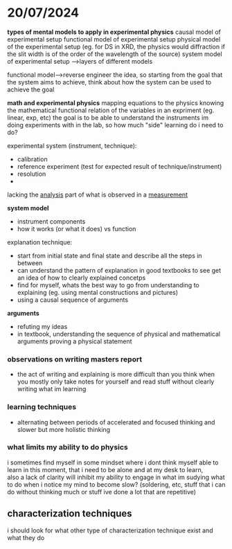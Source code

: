 # 20/07/2024

**types of mental models to apply in experimental physics**
causal model of experimental setup
functional model of experimental setup
physical model of the experimental setup (eg. for DS in XRD, the physics would diffraction if the slit width is of the order of the wavelength of the source)
system model of experimental setup
-->layers of different models


functional model-->reverse engineer the idea, so starting from the goal that the system aims to achieve, think about how the system can be used to achieve the goal

**math and experimental physics**
mapping equations to the physics
knowing the mathematical functional relation of the variables in an expriment (eg. linear, exp, etc)
the goal is to be able to understand the instruments im doing experiments with in the lab, so how much "side" learning do i need to do? 

experimental system (instrument, technique):
- calibration 
- reference experiment (test for expected result of technique/instrument)
- resolution
- 

lacking the [analysis](analysis) part of what is observed in a [measurement](measurement)

**system model**
- instrument components 
- how it works (or what it does) vs function

explanation technique:
- start from initial state and final state and describe all the steps in between
- can understand the pattern of explanation in good textbooks to see get an idea of how to clearly explained concetps
- find for myself, whats the best way to go from understanding to explaining (eg. using mental constructions and pictures)
- using a causal sequence of arguments 

**arguments**
- refuting my ideas
- in textbook, understanding the sequence of physical and mathematical arguments proving a physical statement

### observations on writing masters report
- the act of writing and explaining is more difficult than you think when you mostly only take notes for yourself and read stuff without clearly writing what im learning

### learning techniques
- alternating between periods of accelerated and focused thinking and slower but more holistic thinking 

### what limits my ability to do physics 
i sometimes find myself in some mindset where i dont think myself able to learn in this moment, that i need to be alone and at my desk to learn,  
also a lack of clarity will inhibit my ability to engage in what im sudying
what to do when i notice my mind to become slow? (soldering, etc, stuff that i can do without thinking much or stuff ive done a lot that are repetitive)

## characterization techniques
i should look for what other type of characterization technique exist and what they do




